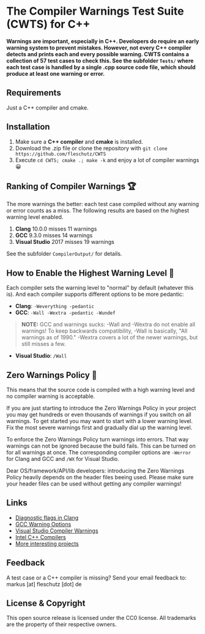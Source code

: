 The Compiler Warnings Test Suite (CWTS) for C++
===============================================

**Warnings are important, especially in C++. Developers do require an early warning system to prevent mistakes. However, not every C++ compiler detects and prints each and every possible warning. CWTS contains a collection of 57 test cases to check this. See the subfolder `Tests/` where each test case is handled by a single .cpp source code file, which should produce at least one warning or error.**

Requirements
------------
Just a C++ compiler and cmake.

Installation 
-------------
1. Make sure a **C++ compiler** and **cmake** is installed.
2. Download the .zip file or clone the repository with `git clone https://github.com/fleschutz/CWTS`
3. Execute `cd CWTS; cmake .; make -k` and enjoy a lot of compiler warnings 😀

Ranking of Compiler Warnings 🏆
-------------------------------
The more warnings the better: each test case compiled without any warning or error counts as a miss. The following results are based on the highest warning level enabled.

1. **Clang** 10.0.0 misses 11 warnings 
2. **GCC** 9.3.0 misses 14 warnings
3. **Visual Studio** 2017 misses 19 warnings 

See the subfolder `CompilerOutput/` for details.

How to Enable the Highest Warning Level 🔧
------------------------------------------
Each compiler sets the warning level to "normal" by default (whatever this is). And each compiler supports different options to be more pedantic:

* **Clang**: `-Weverything -pedantic`
* **GCC**: `-Wall -Wextra -pedantic -Wundef`
> **NOTE:** GCC and warnings sucks: -Wall and -Wextra do not enable all warnings! To keep backwards compatibility, -Wall is basically, "All warnings as of 1990." -Wextra covers a lot of the newer warnings, but still misses a few.
* **Visual Studio**: `/Wall`

Zero Warnings Policy 👮‍
------------------------
This means that the source code is compiled with a high warning level and no compiler warning is acceptable.

If you are just starting to introduce the Zero Warnings Policy in your project you may get hundreds or even thousands of warnings if you switch on all warnings. To get started you may want to start with a lower warning level. Fix the most severe warnings first and gradually dial up the warning level.

To enforce the Zero Warnings Policy turn warnings into errors. That way warnings can not be ignored because the build fails. This can be turned on for all warnings at once. The corresponding compiler options are `-Werror` for Clang and GCC and `/WX` for Visual Studio.

Dear OS/framework/API/lib developers: introducing the Zero Warnings Policy heavily depends on the header files beeing used. Please make sure your header files can be used without getting any compiler warnings!

Links
-----
* [Diagnostic flags in Clang](https://clang.llvm.org/docs/DiagnosticsReference.html)
* [GCC Warning Options](https://gcc.gnu.org/onlinedocs/gcc/Warning-Options.html)
* [Visual Studio Compiler Warnings](https://docs.microsoft.com/en-us/cpp/error-messages/compiler-warnings/compiler-warnings-by-compiler-version)
* [Intel C++ Compilers](https://software.intel.com/en-us/c-compilers)
* [More interesting projects](http://www.fleschutz.de/Service.html)

Feedback
---------
A test case or a C++ compiler is missing? Send your email feedback to: markus [at] fleschutz [dot] de

License & Copyright
-------------------
This open source release is licensed under the CC0 license. All trademarks are the property of their respective owners.
